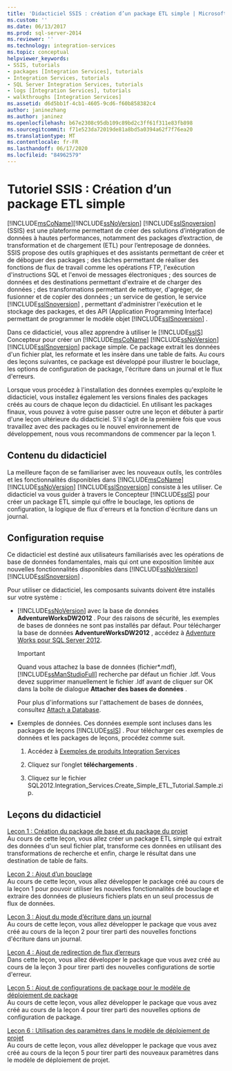 ```yaml
---
title: 'Didacticiel SSIS : création d’un package ETL simple | Microsoft Docs'
ms.custom: ''
ms.date: 06/13/2017
ms.prod: sql-server-2014
ms.reviewer: ''
ms.technology: integration-services
ms.topic: conceptual
helpviewer_keywords:
- SSIS, tutorials
- packages [Integration Services], tutorials
- Integration Services, tutorials
- SQL Server Integration Services, tutorials
- logs [Integration Services], tutorials
- walkthroughs [Integration Services]
ms.assetid: d6d5bb1f-4cb1-4605-9cd6-f60b858382c4
author: janinezhang
ms.author: janinez
ms.openlocfilehash: b67e2308c95db109c89bd2c3ff61f311e83fb898
ms.sourcegitcommit: f71e523da72019de81a8bd5a0394a62f7f76ea20
ms.translationtype: MT
ms.contentlocale: fr-FR
ms.lasthandoff: 06/17/2020
ms.locfileid: "84962579"
---
```

# <a name="ssis-tutorial-creating-a-simple-etl-package"></a>Tutoriel SSIS : Création d’un package ETL simple
  [!INCLUDE[msCoName](../includes/msconame-md.md)][!INCLUDE[ssNoVersion](../includes/ssnoversion-md.md)] [!INCLUDE[ssISnoversion](../includes/ssisnoversion-md.md)] (SSIS) est une plateforme permettant de créer des solutions d’intégration de données à hautes performances, notamment des packages d’extraction, de transformation et de chargement (ETL) pour l’entreposage de données. SSIS propose des outils graphiques et des assistants permettant de créer et de déboguer des packages ; des tâches permettant de réaliser des fonctions de flux de travail comme les opérations FTP, l'exécution d'instructions SQL et l'envoi de messages électroniques ; des sources de données et des destinations permettant d'extraire et de charger des données ; des transformations permettant de nettoyer, d'agréger, de fusionner et de copier des données ; un service de gestion, le service [!INCLUDE[ssISnoversion](../includes/ssisnoversion-md.md)] , permettant d'administrer l'exécution et le stockage des packages, et des API (Application Programming Interface) permettant de programmer le modèle objet [!INCLUDE[ssISnoversion](../includes/ssisnoversion-md.md)] .  
  
 Dans ce didacticiel, vous allez apprendre à utiliser le [!INCLUDE[ssIS](../includes/ssis-md.md)] Concepteur pour créer un [!INCLUDE[msCoName](../includes/msconame-md.md)] [!INCLUDE[ssNoVersion](../includes/ssnoversion-md.md)] [!INCLUDE[ssISnoversion](../includes/ssisnoversion-md.md)] package simple. Ce package extrait les données d'un fichier plat, les reformate et les insère dans une table de faits. Au cours des leçons suivantes, ce package est développé pour illustrer le bouclage, les options de configuration de package, l'écriture dans un journal et le flux d'erreurs.  
  
 Lorsque vous procédez à l'installation des données exemples qu'exploite le didacticiel, vous installez également les versions finales des packages créés au cours de chaque leçon du didacticiel. En utilisant les packages finaux, vous pouvez à votre guise passer outre une leçon et débuter à partir d'une leçon ultérieure du didacticiel. S'il s'agit de la première fois que vous travaillez avec des packages ou le nouvel environnement de développement, nous vous recommandons de commencer par la leçon 1.  
  
## <a name="what-you-will-learn"></a>Contenu du didacticiel  
 La meilleure façon de se familiariser avec les nouveaux outils, les contrôles et les fonctionnalités disponibles dans [!INCLUDE[msCoName](../includes/msconame-md.md)] [!INCLUDE[ssNoVersion](../includes/ssnoversion-md.md)] [!INCLUDE[ssISnoversion](../includes/ssisnoversion-md.md)] consiste à les utiliser. Ce didacticiel va vous guider à travers le Concepteur [!INCLUDE[ssIS](../includes/ssis-md.md)] pour créer un package ETL simple qui offre le bouclage, les options de configuration, la logique de flux d'erreurs et la fonction d'écriture dans un journal.  
  
## <a name="requirements"></a>Configuration requise  
 Ce didacticiel est destiné aux utilisateurs familiarisés avec les opérations de base de données fondamentales, mais qui ont une exposition limitée aux nouvelles fonctionnalités disponibles dans [!INCLUDE[ssNoVersion](../includes/ssnoversion-md.md)] [!INCLUDE[ssISnoversion](../includes/ssisnoversion-md.md)] .  
  
 Pour utiliser ce didacticiel, les composants suivants doivent être installés sur votre système :  
  
-   [!INCLUDE[ssNoVersion](../includes/ssnoversion-md.md)] avec la base de données **AdventureWorksDW2012** . Pour des raisons de sécurité, les exemples de bases de données ne sont pas installés par défaut. Pour télécharger la base de données **AdventureWorksDW2012** , accédez à [Adventure Works pour SQL Server 2012](https://go.microsoft.com/fwlink/?LinkId=275026).  
  
    > [!IMPORTANT]  
    >  Quand vous attachez la base de données (fichier\*.mdf), [!INCLUDE[ssManStudioFull](../includes/ssmanstudiofull-md.md)] recherche par défaut un fichier .ldf. Vous devez supprimer manuellement le fichier .ldf avant de cliquer sur OK dans la boîte de dialogue **Attacher des bases de données** .  
    >   
    >  Pour plus d'informations sur l'attachement de bases de données, consultez [Attach a Database](../relational-databases/databases/attach-a-database.md).  
  
-   Exemples de données. Ces données exemple sont incluses dans les packages de leçons [!INCLUDE[ssIS](../includes/ssis-md.md)] . Pour télécharger ces exemples de données et les packages de leçons, procédez comme suit.  
  
    1.  Accédez à [Exemples de produits Integration Services](https://go.microsoft.com/fwlink/?LinkId=275027)  
  
    2.  Cliquez sur l’onglet **téléchargements** .  
  
    3.  Cliquez sur le fichier SQL2012.Integration_Services.Create_Simple_ETL_Tutorial.Sample.zip.  
  
## <a name="lessons-in-this-tutorial"></a>Leçons du didacticiel  
 [Leçon 1 : Création du package de base et du package du projet](lesson-1-create-a-project-and-basic-package-with-ssis.md)  
 Au cours de cette leçon, vous allez créer un package ETL simple qui extrait des données d'un seul fichier plat, transforme ces données en utilisant des transformations de recherche et enfin, charge le résultat dans une destination de table de faits.  
  
 [Leçon 2 : Ajout d’un bouclage](lesson-2-adding-looping-with-ssis.md)  
 Au cours de cette leçon, vous allez développer le package créé au cours de la leçon 1 pour pouvoir utiliser les nouvelles fonctionnalités de bouclage et extraire des données de plusieurs fichiers plats en un seul processus de flux de données.  
  
 [Leçon 3 : Ajout du mode d’écriture dans un journal](lesson-3-add-logging-with-ssis.md)  
 Au cours de cette leçon, vous allez développer le package que vous avez créé au cours de la leçon 2 pour tirer parti des nouvelles fonctions d'écriture dans un journal.  
  
 [Leçon 4 : Ajout de redirection de flux d’erreurs](lesson-4-add-error-flow-redirection-with-ssis.md)  
 Dans cette leçon, vous allez développer le package que vous avez créé au cours de la leçon 3 pour tirer parti des nouvelles configurations de sortie d'erreur.  
  
 [Leçon 5 : Ajout de configurations de package pour le modèle de déploiement de package](lesson-5-add-ssis-package-configurations-for-the-package-deployment-model.md)  
 Au cours de cette leçon, vous allez développer le package que vous avez créé au cours de la leçon 4 pour tirer parti des nouvelles options de configuration de package.  
  
 [Leçon 6 : Utilisation des paramètres dans le modèle de déploiement de projet](lesson-6-using-parameters-with-the-project-deployment-model-in-ssis.md)  
 Au cours de cette leçon, vous allez développer le package que vous avez créé au cours de la leçon 5 pour tirer parti des nouveaux paramètres dans le modèle de déploiement de projet.  
  
  
